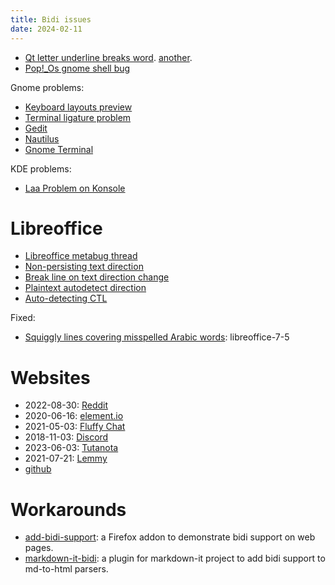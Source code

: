 ```yaml
---
title: Bidi issues
date: 2024-02-11
---
```


* [Qt letter underline breaks word](https://bugreports.qt.io/browse/QTBUG-54350). [another](https://bugreports.qt.io/browse/QTBUG-93371).
* [Pop!_Os gnome shell bug](https://github.com/pop-os/shell/issues/1384)

Gnome problems:
* [Keyboard layouts preview](https://gitlab.gnome.org/GNOME/gnome-control-center/-/issues/2434)
* [Terminal ligature problem](https://gitlab.gnome.org/GNOME/gnome-terminal/-/issues/8056)
* [Gedit](https://gitlab.gnome.org/GNOME/gnome-text-editor/-/issues/561)
* [Nautilus](https://gitlab.gnome.org/GNOME/nautilus/-/issues/3039)
* [Gnome Terminal](https://gitlab.gnome.org/GNOME/gnome-terminal/-/issues/7992)

KDE problems:
* [Laa Problem on Konsole](https://bugs.kde.org/show_bug.cgi?id=471898)

# Libreoffice
* [Libreoffice metabug thread](https://bugs.documentfoundation.org/show_bug.cgi?id=112810)
* [Non-persisting text direction](https://bugs.documentfoundation.org/show_bug.cgi?id=151857)
* [Break line on text direction change](https://bugs.documentfoundation.org/show_bug.cgi?id=56408)
* [Plaintext autodetect direction](https://bugs.documentfoundation.org/show_bug.cgi?id=157037)
* [Auto-detecting CTL](https://bugs.documentfoundation.org/show_bug.cgi?id=157037)

Fixed:
* [Squiggly lines covering misspelled Arabic words](https://bugs.documentfoundation.org/show_bug.cgi?id=151968): libreoffice-7-5

# Websites
* 2022-08-30: [Reddit](https://www.reddit.com/r/bugs/comments/x1qdu6/)
* 2020-06-16: [element.io](https://github.com/vector-im/element-web/issues/14520)
* 2021-05-03: [Fluffy Chat](https://gitlab.com/famedly/fluffychat/-/issues/390)
* 2018-11-03: [Discord](https://support.discord.com/hc/en-us/community/posts/360030086752-Add-Right-to-Left-RTL-support-to-Discord)
* 2023-06-03: [Tutanota](https://www.reddit.com/r/tutanota/comments/13z584n/)
* 2021-07-21: [Lemmy](https://github.com/LemmyNet/lemmy-ui/issues/347)
* [github](https://github.com/dear-github/dear-github/issues/147)

# Workarounds
* [add-bidi-support](https://github.com/ahangarha/add-bidi-support): a Firefox addon to demonstrate bidi support on web pages.
* [markdown-it-bidi](https://github.com/dobidi/markdown-it-bidi): a plugin for markdown-it project to add bidi support to md-to-html parsers.
